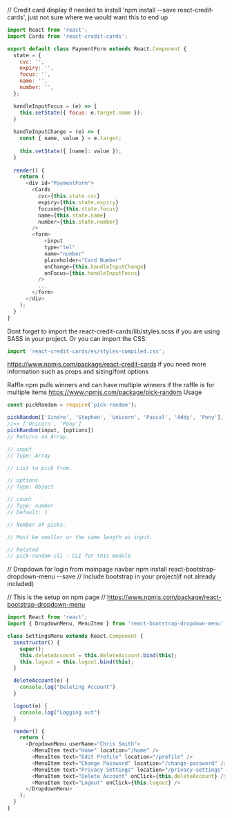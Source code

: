 
// Credit card display if needed to install 'npm install --save react-credit-cards', just not sure where we would want this to end up
```javascript
import React from 'react';
import Cards from 'react-credit-cards';

export default class PaymentForm extends React.Component {
  state = {
    cvc: '',
    expiry: '',
    focus: '',
    name: '',
    number: '',
  };

  handleInputFocus = (e) => {
    this.setState({ focus: e.target.name });
  }
  
  handleInputChange = (e) => {
    const { name, value } = e.target;
    
    this.setState({ [name]: value });
  }
  
  render() {
    return (
      <div id="PaymentForm">
        <Cards
          cvc={this.state.cvc}
          expiry={this.state.expiry}
          focused={this.state.focus}
          name={this.state.name}
          number={this.state.number}
        />
        <form>
        	<input
            type="tel"
            name="number"
            placeholder="Card Number"
            onChange={this.handleInputChange}
            onFocus={this.handleInputFocus}
          />
          ...
        </form>
      </div>
    );
  }
}
```
Dont forget to import the react-credit-cards/lib/styles.scss if you are using SASS in your project.
Or you can import the CSS:
```javascript
import 'react-credit-cards/es/styles-compiled.css';
```
https://www.npmjs.com/package/react-credit-cards if you need more information such as props and sizing/font options

Raffle npm pulls winners and can have multiple winners if the raffle is for multiple items
https://www.npmjs.com/package/pick-random
Usage
```javascript
const pickRandom = require('pick-random');

pickRandom(['Sindre', 'Stephen', 'Unicorn', 'Pascal', 'Addy', 'Pony'], {count: 2});
//=> ['Unicorn', 'Pony']
pickRandom(input, [options])
// Returns an Array.

// input
// Type: Array

// List to pick from.

// options
// Type: Object

// count
// Type: number
// Default: 1

// Number of picks.

// Must be smaller or the same length as input.

// Related
// pick-random-cli - CLI for this module
```

// Dropdown for login from mainpage navbar
npm install react-bootstrap-dropdown-menu --save
// Include bootstrap in your project(if not already included)

<link href="https://maxcdn.bootstrapcdn.com/bootstrap/3.3.7/css/bootstrap.min.css"

// This is the setup on npm page
// https://www.npmjs.com/package/react-bootstrap-dropdown-menu
```javascript
import React from 'react';
import { DropdownMenu, MenuItem } from 'react-bootstrap-dropdown-menu';

class SettingsMenu extends React.Component {
  constructor() {
    super();
    this.deleteAccount = this.deleteAccount.bind(this);
    this.logout = this.logout.bind(this);
  }

  deleteAccount(e) {
    console.log("Deleting Account")
  }

  logout(e) {
    console.log("Logging out")
  }

  render() {
    return (
      <DropdownMenu userName="Chris Smith">
        <MenuItem text="Home" location="/home" />
        <MenuItem text="Edit Profile" location="/profile" />
        <MenuItem text="Change Password" location="/change-password" />
        <MenuItem text="Privacy Settings" location="/privacy-settings" />
        <MenuItem text="Delete Account" onClick={this.deleteAccount} />
        <MenuItem text="Logout" onClick={this.logout} />
      </DropdownMenu>
    );
  }
}
```